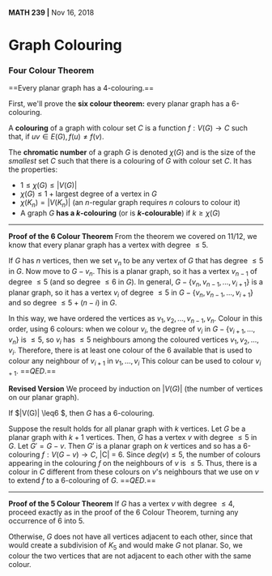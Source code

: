 __MATH 239 |__ Nov 16, 2018

# Graph Colouring

### Four Colour Theorem

==Every planar graph has a 4-colouring.== 

First, we'll prove the __six colour theorem:__ every planar graph has a 6-colouring.



A __colouring__ of a graph with colour set $C$ is a function $f: V(G) \rightarrow C$ such that, if $uv \in E(G), f(u) \not= f(v)$.

The __chromatic number__ of a graph $G$ is denoted $\chi(G)$ and is the size of the _smallest_ set $C$ such that there is a colouring of $G$ with colour set $C$. It has the properties:

- $1 \leq \chi(G) \leq |V(G)|$
- $\chi(G) \leq 1 + \text{largest degree of a vertex in }G$
- $\chi(K_n) = |V(K_n)|$ (an $n$-regular graph requires $n$ colours to colour it)
- A graph $G$ **has a $k$-colouring** (or is __$k$-colourable__) if $k \geq \chi(G)$

---

__Proof of the 6 Colour Theorem__
From the theorem we covered on 11/12, we know that every planar graph has a vertex with degree $\leq 5$.

If $G$ has $n$ vertices, then we set $v_n$ to be any vertex of $G$ that has degree $\leq 5$ in $G$. Now move to $G - v_n$. This is a planar graph, so it has a vertex $v_{n - 1}$ of degree $\leq 5$ (and so degree $\leq 6$ in $G$). In general, $G - \{v_n, v_{n - 1}, ..., v_{i + 1}\}$ is a planar graph, so it has a vertex $v_i$ of degree $\leq 5$ in $G - \{v_n, v_{n - 1}, ..., v_{i + 1}\}$ and so degree $\leq 5 + (n - i)$ in $G$.

In this way, we have ordered the vertices as $v_1, v_2, ..., v_{n - 1}, v_n$. Colour in this order, using 6 colours: when we colour $v_i$, the degree of $v_i$ in $G - \{v_{i+1}, ..., v_n\}$ is $\leq 5$, so $v_i$ has $\leq 5$ neighbours among the coloured vertices $v_1, v_2, ..., v_i$. Therefore, there is at least one colour of the 6 available that is used to colour any neighbour of $v_{i + 1}$ in $v_1, ..., v_i$ This colour can be used to colour $v_{i + 1}$.    ==$QED.$==

__Revised Version__
We proceed by induction on $|V(G)|$ (the number of vertices on our planar graph).

If $|V(G)| \leq6 $, then $G$ has a 6-colouring.

Suppose the result holds for all planar graph with $k​$ vertices. Let $G​$ be a planar graph with $k + 1​$ vertices. Then, $G​$ has a vertex $v​$ with degree $\leq 5​$ in $G​$. Let $G' = G - v​$. Then $G'​$ is a planar graph on $k​$ vertices and so has a 6-colouring $f:V(G - v) \rightarrow C​$, |C| = 6. Since $deg(v) \leq 5​$, the number of colours appearing in the colouring $f​$ on the neighbours of $v​$ is $\leq 5​$. Thus, there is a colour in $C​$ different from these colours on $v​$'s neighbours that we use on $v​$ to extend $f​$ to a 6-colouring of $ G​$.            ==$QED.​$==

---

__Proof of the 5 Colour Theorem__
If $G$ has a vertex $v$ with degree $\leq 4$, proceed exactly as in the proof of the 6 Colour Theorem, turning any occurrence of $6$ into $5$. 

Otherwise, $G$ does not have all vertices adjacent to each other, since that would create a subdivision of $K_5$ and would make $G$ not planar. So, we colour the two vertices that are not adjacent to each other with the same colour.



